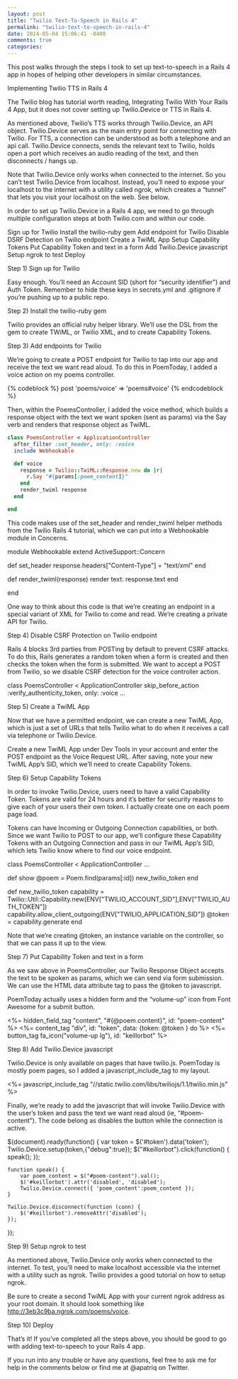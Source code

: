 ```yaml
---
layout: post
title: "Twilio Text-To-Speech in Rails 4"
permalink: "twilio-text-to-speech-in-rails-4"
date: 2014-05-04 15:06:41 -0400
comments: true
categories: 
---
```


This post walks through the steps I took to set up text-to-speech in a Rails 4 app in hopes of helping other developers in similar circumstances.

Implementing Twilio TTS in Rails 4

The Twilio blog has tutorial worth reading, Integrating Twilio With Your Rails 4 App, but it does not cover setting up Twilio.Device or TTS in Rails 4.

As mentioned above, Twilio’s TTS works through Twilio.Device, an API object. Twilio.Device serves as the main entry point for connecting with Twilio. For TTS, a connection can be understood as both a telephone and an api call. Twilio.Device connects, sends the relevant text to Twilio, holds open a port which receives an audio reading of the text, and then disconnects / hangs up.

Note that Twilio.Device only works when connected to the internet. So you can’t test Twilio.Device from localhost. Instead, you’ll need to expose your localhost to the internet with a utility called ngrok, which creates a “tunnel” that lets you visit your localhost on the web. See below.

In order to set up Twilio.Device in a Rails 4 app, we need to go through multiple configuration steps at both Twilio.com and within our code.

Sign up for Twilio
Install the twilio-ruby gem
Add endpoint for Twilio
Disable DSRF Detection on Twilio endpoint
Create a TwiML App
Setup Capability Tokens
Put Capability Token and text in a form
Add Twilio.Device javascript
Setup ngrok to test
Deploy

 <!-- more -->

Step 1) Sign up for Twilio

Easy enough. You’ll need an Account SID (short for “security identifier”) and Auth Token. Remember to hide these keys in secrets.yml and .gitignore if you’re pushing up to a public repo.

Step 2) Install the twilio-ruby gem

Twilio provides an official ruby helper library. We’ll use the DSL from the gem to create TWiML, or Twilio XML, and to create Capability Tokens.

Step 3) Add endpoints for Twilio

We’re going to create a POST endpoint for Twilio to tap into our app and receive the text we want read aloud. To do this in PoemToday, I added a voice action on my poems controller.

{% codeblock %} post 'poems/voice' => 'poems#voice' {% endcodeblock %}

Then, within the PoemsController, I added the voice method, which builds a response object with the text we want spoken (sent as params) via the Say verb and renders that response object as TwiML. 

```ruby Twilio Endpoint Example https://github.com/alexpatriquin/poem-today/blob/master/app/controllers/poems_controller.rb source
class PoemsController < ApplicationController
  after_filter :set_header, only: :voice
  include Webhookable

  def voice
    response = Twilio::TwiML::Response.new do |r|
      r.Say "#{params[:poem_content]}"
    end
    render_twiml response
  end

end
```

This code makes use of the set_header and render_twiml helper methods from the Twilio Rails 4 tutorial, which we can put into a Webhookable module in Concerns.

module Webhookable
extend ActiveSupport::Concern
 
  def set_header
          response.headers["Content-Type"] = "text/xml"
  end
 
  def render_twiml(response)
          render text: response.text
  end
 
end

One way to think about this code is that we’re creating an endpoint in a special variant of XML for Twilio to come and read. We’re creating a private API for Twilio.

Step 4) Disable CSRF Protection on Twilio endpoint

Rails 4 blocks 3rd parties from POSTing by default to prevent CSRF attacks. To do this, Rails generates a random token when a form is created and then checks the token when the form is submitted. We want to accept a POST from Twilio, so we disable CSRF detection for the voice controller action.

class PoemsController < ApplicationController
  skip_before_action :verify_authenticity_token, only: :voice
...

Step 5) Create a TwiML App

Now that we have a permitted endpoint, we can create a new TwiML App, which is just a set of URLs that tells Twilio what to do when it receives a call via telephone or Twilio.Device.

Create a new TwiML App under Dev Tools in your account and enter the POST endpoint as the Voice Request URL. After saving, note your new TwiML App’s SID, which we’ll need to create Capability Tokens.




Step 6) Setup Capability Tokens

In order to invoke Twilio.Device, users need to have a valid Capability Token. Tokens are valid for 24 hours and it’s better for security reasons to give each of your users their own token. I actually create one on each poem page load.

Tokens can have Incoming or Outgoing Connection capabilities, or both. Since we want Twilio to POST to  our app, we’ll configure these Capability Tokens with an Outgoing Connection and pass in our TwiML App’s SID, which lets Twilio know where to find our voice endpoint.

class PoemsController < ApplicationController
...

def show
  @poem = Poem.find(params[:id])
  new_twilio_token
end

def new_twilio_token
  capability = Twilio::Util::Capability.new(ENV["TWILIO_ACCOUNT_SID"],ENV["TWILIO_AUTH_TOKEN"])
  capability.allow_client_outgoing(ENV["TWILIO_APPLICATION_SID"])
  @token = capability.generate
end

Note that we’re creating @token, an instance variable on the controller, so that we can pass it up to the view.

Step 7) Put Capability Token and text in a form

As we saw above in PoemsController, our Twilio Response Object accepts the text to be spoken as params, which we can send via form submission. We can use the HTML data attribute tag to pass the @token to javascript. 

PoemToday actually uses a hidden form and the “volume-up” icon from Font Awesome for a submit button.

<%= hidden_field_tag "content", "#{@poem.content}", id: "poem-content" %>
<%= content_tag "div", id: "token", data: {token: @token } do %>
<%= button_tag fa_icon("volume-up lg"), id: "keillorbot" %>

Step 8) Add Twilio.Device javascript

Twilio.Device is only available on pages that have twilio.js. PoemToday is mostly poem pages, so I added a javascript_include_tag to my layout.

<%= javascript_include_tag "//static.twilio.com/libs/twiliojs/1.1/twilio.min.js" %>

Finally, we’re ready to add the javascript that will invoke Twilio.Device with the user’s token and pass the text we want read aloud (ie, “#poem-content”). The code belong as disables the button while the connection is active.

$(document).ready(function() {
    var token = $('#token').data('token');
    Twilio.Device.setup(token,{"debug":true});
    $("#keillorbot").click(function() {
        speak();
    });

    function speak() {
        var poem_content = $("#poem-content").val(); 
        $('#keillorbot').attr('disabled', 'disabled');
        Twilio.Device.connect({ 'poem_content':poem_content });
    }

    Twilio.Device.disconnect(function (conn) {
        $('#keillorbot').removeAttr('disabled');
    });
});

Step 9) Setup ngrok to test

As mentioned above, Twilio.Device only works when connected to the internet. To test, you’ll need to make localhost accessible via the internet with a utility such as ngrok. Twilio provides a good tutorial on how to setup ngrok.

Be sure to create a second TwiML App with your current ngrok address as your root domain. It should look something like http://3eb3c9ba.ngrok.com/poems/voice.

Step 10) Deploy

That’s it! If you’ve completed all the steps above, you should be good to go with adding text-to-speech to your Rails 4 app. 

If you run into any trouble or have any questions, feel free to ask me for help in the comments below or find me at @apatriq on Twitter.
